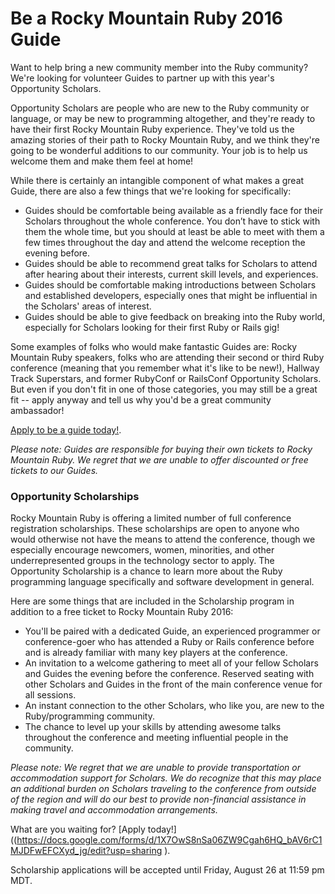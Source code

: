 # Be a Rocky Mountain Ruby 2016 Guide

Want to help bring a new community member into the Ruby community? We're looking for volunteer Guides to partner up with this year's Opportunity Scholars.

Opportunity Scholars are people who are new to the Ruby community or language, or may be new to programming altogether, and they're ready to have their first Rocky Mountain Ruby experience. They've told us the amazing stories of their path to Rocky Mountain Ruby, and we think they're going to be wonderful additions to our community. Your job is to help us welcome them and make them feel at home!

While there is certainly an intangible component of what makes a great Guide, there are also a few things that we're looking for specifically:

* Guides should be comfortable being available as a friendly face for their Scholars throughout the whole conference. You don’t have to stick with them the whole time, but you should at least be able to meet with them a few times throughout the day and attend the welcome reception the evening before.
* Guides should be able to recommend great talks for Scholars to attend after hearing about their interests, current skill levels, and experiences.
* Guides should be comfortable making introductions between Scholars and established developers, especially ones that might be influential in the Scholars' areas of interest.
* Guides should be able to give feedback on breaking into the Ruby world, especially for Scholars looking for their first Ruby or Rails gig!

Some examples of folks who would make fantastic Guides are: Rocky Mountain Ruby speakers, folks who are attending their second or third Ruby conference (meaning that you remember what it's like to be new!), Hallway Track Superstars, and former RubyConf or RailsConf Opportunity Scholars. But even if you don't fit in one of those categories, you may still be a great fit -- apply anyway and tell us why you'd be a great community ambassador!

[Apply to be a guide today!](https://docs.google.com/forms/d/1JPVFowTZCoMMnZXkypkQL6cEc_WzpNKMkYvt1yv8_BY/edit?usp=sharing).

*Please note: Guides are responsible for buying their own tickets to Rocky Mountain Ruby. We regret that we are unable to offer discounted or free tickets to our Guides.*

### Opportunity Scholarships

Rocky Mountain Ruby is offering a limited number of full conference registration scholarships. These scholarships are open to anyone who would otherwise not have the means to attend the conference, though we especially encourage newcomers, women, minorities, and other underrepresented groups in the technology sector to apply. The Opportunity Scholarship is a chance to learn more about the Ruby programming language specifically and software development in general.

Here are some things that are included in the Scholarship program in addition to a free ticket to Rocky Mountain Ruby 2016:

* You'll be paired with a dedicated Guide, an experienced programmer or conference-goer who has attended a Ruby or Rails conference before and is already familiar with many key players at the conference.
* An invitation to a welcome gathering to meet all of your fellow Scholars and Guides the evening before the conference. Reserved seating with other Scholars and Guides in the front of the main conference venue for all sessions.  
* An instant connection to the other Scholars, who like you, are new to the Ruby/programming community.
* The chance to level up your skills by attending awesome talks throughout the conference and meeting influential people in the community.

*Please note: We regret that we are unable to provide transportation or accommodation support for Scholars. We do recognize that this may place an additional burden on Scholars traveling to the conference from outside of the region and will do our best to provide non-financial assistance in making travel and accommodation arrangements.*

What are you waiting for? [Apply today!]((https://docs.google.com/forms/d/1X7OwS8nSa06ZW9Cgah6HQ_bAV6rC1MJDFwEFCXyd_jg/edit?usp=sharing ).

Scholarship applications will be accepted until Friday, August 26 at 11:59 pm MDT.
